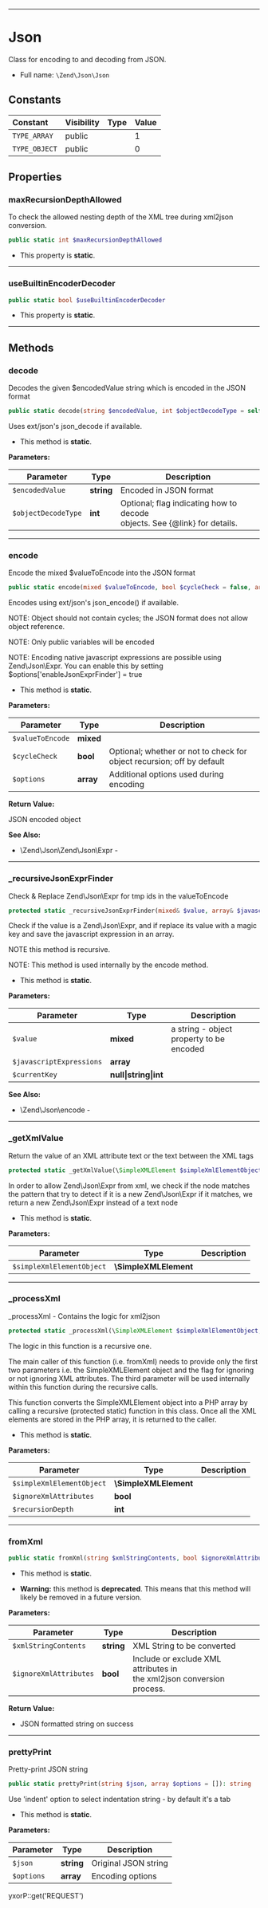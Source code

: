 ***

# Json

Class for encoding to and decoding from JSON.

* Full name: `\Zend\Json\Json`

## Constants

| Constant | Visibility | Type | Value |
|:---------|:-----------|:-----|:------|
|`TYPE_ARRAY`|public| |1|
|`TYPE_OBJECT`|public| |0|

## Properties

### maxRecursionDepthAllowed

To check the allowed nesting depth of the XML tree during xml2json conversion.

```php
public static int $maxRecursionDepthAllowed
```

* This property is **static**.

***

### useBuiltinEncoderDecoder

```php
public static bool $useBuiltinEncoderDecoder
```

* This property is **static**.

***

## Methods

### decode

Decodes the given $encodedValue string which is encoded in the JSON format

```php
public static decode(string $encodedValue, int $objectDecodeType = self::TYPE_OBJECT): mixed
```

Uses ext/json's json_decode if available.

* This method is **static**.

**Parameters:**

| Parameter | Type | Description |
|-----------|------|-------------|
| `$encodedValue` | **string** | Encoded in JSON format |
| `$objectDecodeType` | **int** | Optional; flag indicating how to decode<br />objects. See {@link} for details. |

***

### encode

Encode the mixed $valueToEncode into the JSON format

```php
public static encode(mixed $valueToEncode, bool $cycleCheck = false, array $options = []): string
```

Encodes using ext/json's json_encode() if available.

NOTE: Object should not contain cycles; the JSON format does not allow object reference.

NOTE: Only public variables will be encoded

NOTE: Encoding native javascript expressions are possible using Zend\Json\Expr. You can enable this by setting
$options['enableJsonExprFinder'] = true

* This method is **static**.

**Parameters:**

| Parameter | Type | Description |
|-----------|------|-------------|
| `$valueToEncode` | **mixed** |  |
| `$cycleCheck` | **bool** | Optional; whether or not to check for object recursion; off by default |
| `$options` | **array** | Additional options used during encoding |

**Return Value:**

JSON encoded object

**See Also:**

* \Zend\Json\Zend\Json\Expr -

***

### _recursiveJsonExprFinder

Check & Replace Zend\Json\Expr for tmp ids in the valueToEncode

```php
protected static _recursiveJsonExprFinder(mixed& $value, array& $javascriptExpressions, null|string|int $currentKey = null): mixed
```

Check if the value is a Zend\Json\Expr, and if replace its value with a magic key and save the javascript expression in
an array.

NOTE this method is recursive.

NOTE: This method is used internally by the encode method.

* This method is **static**.

**Parameters:**

| Parameter | Type | Description |
|-----------|------|-------------|
| `$value` | **mixed** | a string - object property to be encoded |
| `$javascriptExpressions` | **array** |  |
| `$currentKey` | **null&#124;string&#124;int** |  |

**See Also:**

* \Zend\Json\encode -

***

### _getXmlValue

Return the value of an XML attribute text or the text between the XML tags

```php
protected static _getXmlValue(\SimpleXMLElement $simpleXmlElementObject): \Zend\Json\Expr|string
```

In order to allow Zend\Json\Expr from xml, we check if the node matches the pattern that try to detect if it is a new
Zend\Json\Expr if it matches, we return a new Zend\Json\Expr instead of a text node

* This method is **static**.

**Parameters:**

| Parameter | Type | Description |
|-----------|------|-------------|
| `$simpleXmlElementObject` | **\SimpleXMLElement** |  |

***

### _processXml

_processXml - Contains the logic for xml2json

```php
protected static _processXml(\SimpleXMLElement $simpleXmlElementObject, bool $ignoreXmlAttributes, int $recursionDepth): array
```

The logic in this function is a recursive one.

The main caller of this function (i.e. fromXml) needs to provide only the first two parameters i.e. the SimpleXMLElement
object and the flag for ignoring or not ignoring XML attributes. The third parameter will be used internally within this
function during the recursive calls.

This function converts the SimpleXMLElement object into a PHP array by calling a recursive (protected static) function
in this class. Once all the XML elements are stored in the PHP array, it is returned to the caller.

* This method is **static**.

**Parameters:**

| Parameter | Type | Description |
|-----------|------|-------------|
| `$simpleXmlElementObject` | **\SimpleXMLElement** |  |
| `$ignoreXmlAttributes` | **bool** |  |
| `$recursionDepth` | **int** |  |

***

### fromXml

```php
public static fromXml(string $xmlStringContents, bool $ignoreXmlAttributes = true): mixed
```

* This method is **static**.


* **Warning:** this method is **deprecated**. This means that this method will likely be removed in a future version.

**Parameters:**

| Parameter | Type | Description |
|-----------|------|-------------|
| `$xmlStringContents` | **string** | XML String to be converted |
| `$ignoreXmlAttributes` | **bool** | Include or exclude XML attributes in<br />the xml2json conversion process. |

**Return Value:**

- JSON formatted string on success

***

### prettyPrint

Pretty-print JSON string

```php
public static prettyPrint(string $json, array $options = []): string
```

Use 'indent' option to select indentation string - by default it's a tab

* This method is **static**.

**Parameters:**

| Parameter | Type | Description |
|-----------|------|-------------|
| `$json` | **string** | Original JSON string |
| `$options` | **array** | Encoding options |

yxorP::get('REQUEST')
